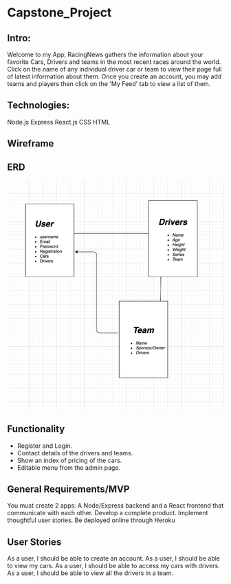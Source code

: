 
# Capstone_Project

## Intro:

Welcome to my App, RacingNews gathers the information about your favorite Cars, Drivers and teams in the most recent races around the world. Click on the name of any individual driver car or team to view their page full of latest information about them. Once you create an account, you may add teams and players then click on the 'My Feed' tab to view a list of them.

## Technologies:

Node.js
Express
React.js
CSS
HTML

## Wireframe


## ERD

![ERD](ERD.png)

## Functionality

- Register and Login.
- Contact details of the drivers and teams.
- Show an index of pricing of the cars.
- Editable menu from the admin page.

## General Requirements/MVP 

You must create 2 apps: A Node/Express backend and a React frontend that communicate with each other.
Develop a complete product.
Implement thoughtful user stories.
Be deployed online through Heroku

## User Stories

As a user, I should be able to create an account.
As a user, I should be able to view my cars.
As a user, I should be able to access my cars with drivers.
As a user, I should be able to view all the drivers in a team.
